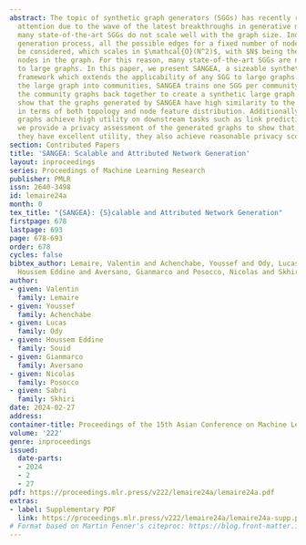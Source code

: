 ```yaml
---
abstract: The topic of synthetic graph generators (SGGs) has recently received much
  attention due to the wave of the latest breakthroughs in generative modelling. However,
  many state-of-the-art SGGs do not scale well with the graph size. Indeed, in the
  generation process, all the possible edges for a fixed number of nodes must often
  be considered, which scales in $\mathcal{O}(N^2)$, with $N$ being the number of
  nodes in the graph. For this reason, many state-of-the-art SGGs are not applicable
  to large graphs. In this paper, we present SANGEA, a sizeable synthetic graph generation
  framework which extends the applicability of any SGG to large graphs. By first splitting
  the large graph into communities, SANGEA trains one SGG per community, then links
  the community graphs back together to create a synthetic large graph. Our experiments
  show that the graphs generated by SANGEA have high similarity to the original graph,
  in terms of both topology and node feature distribution. Additionally, these generated
  graphs achieve high utility on downstream tasks such as link prediction. Finally,
  we provide a privacy assessment of the generated graphs to show that, even though
  they have excellent utility, they also achieve reasonable privacy scores.
section: Contributed Papers
title: 'SANGEA: Scalable and Attributed Network Generation'
layout: inproceedings
series: Proceedings of Machine Learning Research
publisher: PMLR
issn: 2640-3498
id: lemaire24a
month: 0
tex_title: "{SANGEA}: {S}calable and Attributed Network Generation"
firstpage: 678
lastpage: 693
page: 678-693
order: 678
cycles: false
bibtex_author: Lemaire, Valentin and Achenchabe, Youssef and Ody, Lucas and Souid,
  Houssem Eddine and Aversano, Gianmarco and Posocco, Nicolas and Skhiri, Sabri
author:
- given: Valentin
  family: Lemaire
- given: Youssef
  family: Achenchabe
- given: Lucas
  family: Ody
- given: Houssem Eddine
  family: Souid
- given: Gianmarco
  family: Aversano
- given: Nicolas
  family: Posocco
- given: Sabri
  family: Skhiri
date: 2024-02-27
address:
container-title: Proceedings of the 15th Asian Conference on Machine Learning
volume: '222'
genre: inproceedings
issued:
  date-parts:
  - 2024
  - 2
  - 27
pdf: https://proceedings.mlr.press/v222/lemaire24a/lemaire24a.pdf
extras:
- label: Supplementary PDF
  link: https://proceedings.mlr.press/v222/lemaire24a/lemaire24a-supp.pdf
# Format based on Martin Fenner's citeproc: https://blog.front-matter.io/posts/citeproc-yaml-for-bibliographies/
---
```

